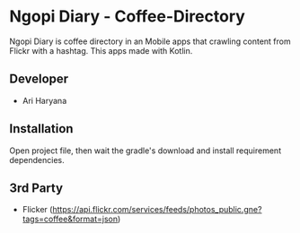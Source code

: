 # Ngopi Diary - Coffee-Directory

Ngopi Diary is coffee directory in an Mobile apps that crawling content from Flickr with a hashtag. This apps made with Kotlin.

Developer
---------
- Ari Haryana

Installation
------------
Open project file, then wait the gradle's download and install requirement dependencies.


3rd Party
---------
- Flicker (https://api.flickr.com/services/feeds/photos_public.gne?tags=coffee&format=json)
